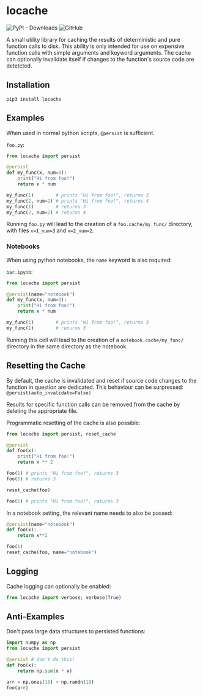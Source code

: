 # locache
![PyPI - Downloads](https://img.shields.io/pypi/dm/locache?color=green&label=Downloads&logo=Python&logoColor=white&style=for-the-badge)
![GitHub](https://img.shields.io/github/license/jla-gardner/local-cache?style=for-the-badge)

A small utility library for caching the results of deterministic and pure function calls to disk.
This ability is only intended for use on expensive function calls with simple arguments and keyword arguments.
The cache can optionally invalidate itself if changes to the function's source code are detetcted.

## Installation

`pip3 install locache`

## Examples

When used in normal python scripts, `@persist` is sufficient.

`foo.py`:

```python
from locache import persist

@persist
def my_func(x, num=3):
    print("Hi from foo!")
    return x * num

my_func(1)        # prints "Hi from foo!", returns 3
my_func(2, num=2) # prints "Hi from foo!", returns 4
my_func(1)        # returns 3
my_func(2, num=2) # returns 4
```

Running `foo.py` will lead to the creation of a `foo.cache/my_func/` directory, with files `x=1_num=3` and `x=2_num=2`.

### Notebooks

When using python notebooks, the `name` keyword is also required:

`bar.ipynb`:

```python
from locache import persist

@persist(name="notebook")
def my_func(x, num=3):
    print("Hi from foo!")
    return x * num

my_func(1)        # prints "Hi from foo!", returns 3
my_func(1)        # returns 3
```

Running this cell will lead to the creation of a `notebook.cache/my_func/` directory in the same directory as the notebook.

## Resetting the Cache

By default, the cache is invalidated and reset if source code changes to the function in question are dedicated.
This behaviour can be surpressed: `@persist(auto_invalidate=False)`

Results for specific function calls can be removed from the cache by deleting the appropriate file.

Programmatic resetting of the cache is also possible:

```python
from locache import persist, reset_cache

@persist
def foo(x):
    print("Hi from foo!")
    return x ** 2

foo(1) # prints "Hi from foo!", returns 3
foo(1) # returns 3

reset_cache(foo)

foo(1) # prints "Hi from foo!", returns 3
```

In a notebook setting, the relevant name needs to also be passed:

```python
@persist(name="notebook")
def foo(x):
    return x**2

foo(1)
reset_cache(foo, name="notebook")
```

## Logging

Cache logging can optionally be enabled:

```python
from locache import verbose; verbose(True)
```

## Anti-Examples

Don't pass large data structures to persisted functions:

```python
import numpy as np
from locache import persist

@persist # don't do this!
def foo(x):
    return np.sum(x * x)

arr = np.ones(10) + np.randn(10)
foo(arr)
```
